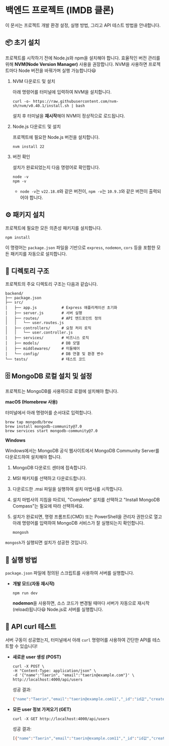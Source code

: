 # **백엔드 프로젝트 (IMDB 클론)**

이 문서는 프로젝트 개발 환경 설정, 실행 방법, 그리고 API 테스트 방법을 안내합니다.

## **📦 초기 설치**

프로젝트를 시작하기 전에 Node.js와 npm을 설치해야 합니다. 효율적인 버전 관리를 위해 **NVM(Node Version Manager)** 사용을 권장합니다. NVM을 사용하면 프로젝트마다 Node 버전을 바꿔가며 실행 가능합니다😃

1. NVM 다운로드 및 설치
    
    아래 명령어를 터미널에 입력하여 NVM을 설치합니다.
    
    ```
    curl -o- https://raw.githubusercontent.com/nvm-sh/nvm/v0.40.1/install.sh | bash
    ```
    
    설치 후 터미널을 **재시작**해야 NVM이 정상적으로 로드됩니다.
    
2. Node.js 다운로드 및 설치
    
    프로젝트에 필요한 Node.js 버전을 설치합니다.
    
    ```
    nvm install 22
    ```
    
3. 버전 확인
    
    설치가 완료되었는지 다음 명령어로 확인합니다.
    
    ```
    node -v
    npm -v
    ```
    
    - `node -v`는 `v22.18.0`와 같은 버전이, `npm -v`는 `10.9.3`와 같은 버전이 출력되어야 합니다.

## **⚙️ 패키지 설치**

프로젝트에 필요한 모든 의존성 패키지를 설치합니다.

```
npm install
```

이 명령어는 `package.json` 파일을 기반으로 `express`, `nodemon`, `cors` 등을 포함한 모든 패키지를 자동으로 설치합니다.

## **📂 디렉토리 구조**

프로젝트의 주요 디렉토리 구조는 다음과 같습니다.

```
backend/
├── package.json
├── src/
│   ├── app.js           # Express 애플리케이션 초기화
│   ├── server.js        # 서버 실행
│   ├── routes/          # API 엔드포인트 정의
│   │   └── user.routes.js
│   ├── controllers/     # 요청 처리 로직
│   │   └── user.controller.js
│   ├── services/        # 비즈니스 로직
│   ├── models/          # DB 모델
│   ├── middlewares/     # 미들웨어
│   └── config/          # DB 연결 및 환경 변수
└── tests/               # 테스트 코드
```

## **🗄️ MongoDB 로컬 설치 및 설정**
프로젝트는 MongoDB를 사용하므로 로컬에 설치해야 합니다.

**macOS (Homebrew 사용)**

터미널에서 아래 명령어를 순서대로 입력합니다.

```
brew tap mongodb/brew
brew install mongodb-community@7.0
brew services start mongodb-community@7.0
```

**Windows**

Windows에서는 MongoDB 공식 웹사이트에서 MongoDB Community Server를 다운로드하여 설치해야 합니다.

1. MongoDB 다운로드 센터에 접속합니다.

2. MSI 패키지를 선택하고 다운로드합니다.

3. 다운로드한 .msi 파일을 실행하여 설치 마법사를 시작합니다.

4. 설치 마법사의 지침을 따르되, "Complete" 설치를 선택하고 "Install MongoDB Compass"는 필요에 따라 선택하세요.

5. 설치가 완료되면, 명령 프롬프트(CMD) 또는 PowerShell을 관리자 권한으로 열고 아래 명령어를 입력하여 MongoDB 서비스가 잘 실행되는지 확인합니다.
    
    ```
    mongosh
    ```

`mongosh`가 실행되면 설치가 성공한 것입니다.


## **🚀 실행 방법**

`package.json` 파일에 정의된 스크립트를 사용하여 서버를 실행합니다.

- **개발 모드(자동 재시작)**
    
    ```
    npm run dev
    ```
    
    **nodemon**을 사용하면, 소스 코드가 변경될 때마다 서버가 자동으로 재시작(reload)됩니다😃 Node.js로 서버를 실행합니다.
    

## **🧪 API curl 테스트**

서버 구동이 성공했는지, 터미널에서 아래 `curl` 명령어를 사용하여 간단한 API를 테스트할 수 있습니다!
    
- **새로운 user 생성 (POST)**
    
    ```
    curl -X POST \
  -H "Content-Type: application/json" \
  -d '{"name":"Taerin", "email":"taerin@example.com"}' \
  http://localhost:4000/api/users
    ```
    
    성공 결과:
    
    ```bash
    {"name":"Taerin","email":"taerin@example.com11","_id":"id값","createdAt":"2025-08-16T10:51:26.803Z","updatedAt":"2025-08-16T10:51:26.803Z","__v":0}
    ```

- **모든 user 정보 가져오기 (GET)**
    
    ```
    curl -X GET http://localhost:4000/api/users
    ```
    
    성공 결과:
    
    ```bash
    [{"name":"Taerin","email":"taerin@example.com11","_id":"id값","createdAt":"2025-08-16T10:51:26.803Z","updatedAt":"2025-08-16T10:51:26.803Z","__v":0}]
    ```
